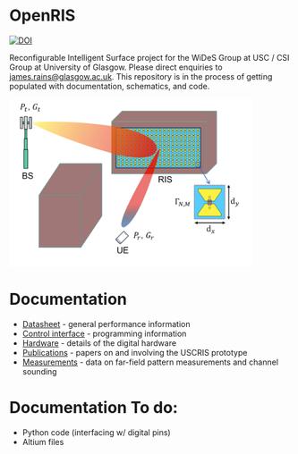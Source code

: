 # OpenRIS

[![DOI](https://zenodo.org/badge/535866182.svg)](https://zenodo.org/badge/latestdoi/535866182)

Reconfigurable Intelligent Surface project for the WiDeS Group at USC / CSI Group at University of Glasgow. Please direct enquiries to james.rains@glasgow.ac.uk. This repository is in the process of getting populated with documentation, schematics, and code.

<img src="datasheet/images/system_model_bg.png" height="300" />

# Documentation

- [Datasheet](https://github.com/jimrains/USCRIS/tree/main/datasheet) - general performance information
- [Control interface](https://github.com/jimrains/USCRIS/tree/main/control) - programming information
- [Hardware](https://github.com/jimrains/USCRIS/tree/main/hardware) - details of the digital hardware
- [Publications](https://github.com/jimrains/USCRIS/tree/main/publications) - papers on and involving the USCRIS prototype
- [Measurements](https://github.com/jimrains/USCRIS/tree/main/measurements) - data on far-field pattern measurements and channel sounding

# Documentation To do:
- Python code (interfacing w/ digital pins)
- Altium files
